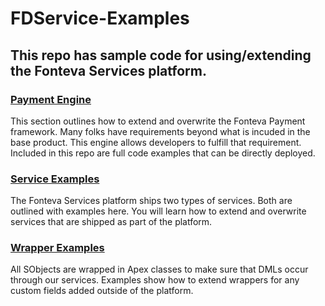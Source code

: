 # FDService-Examples

## This repo has sample code for using/extending the Fonteva Services platform.

### [Payment Engine](PaymentEngine_README.md)
   This section outlines how to extend and overwrite the Fonteva Payment framework. Many folks have requirements
   beyond what is incuded in the base product. This engine allows developers to fulfill that requirement.
   Included in this repo are full code examples that can be directly deployed.

### [Service Examples](ServiceExamples_README.md)
   The Fonteva Services platform ships two types of services. Both are outlined with examples here. You will learn
   how to extend and overwrite services that are shipped as part of the platform.

### [Wrapper Examples](WrapperExamples_README.md)
   All SObjects are wrapped in Apex classes to make sure that DMLs occur through our services. Examples show how to extend
   wrappers for any custom fields added outside of the platform.
